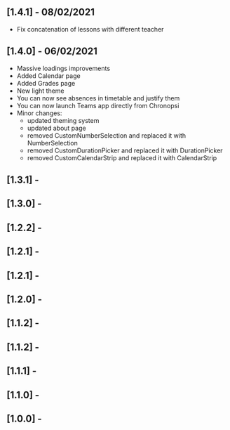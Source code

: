 ## [1.4.1] - 08/02/2021

* Fix concatenation of lessons with different teacher

## [1.4.0] - 06/02/2021  
  
* Massive loadings improvements  
* Added Calendar page  
* Added Grades page  
* New light theme
* You can now see absences in timetable and justify them  
* You can now launch Teams app directly from Chronopsi  
* Minor changes:  
   * updated theming system  
   * updated about page   
   * removed CustomNumberSelection and replaced it with NumberSelection  
   * removed CustomDurationPicker and replaced it with DurationPicker  
   * removed CustomCalendarStrip and replaced it with CalendarStrip  
 
## [1.3.1] - 
## [1.3.0] - 
## [1.2.2] - 
## [1.2.1] - 
## [1.2.1] - 
## [1.2.0] - 
## [1.1.2] - 
## [1.1.2] - 
## [1.1.1] - 
## [1.1.0] - 
## [1.0.0] -
